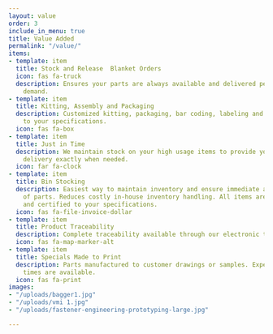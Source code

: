 ```yaml
---
layout: value
order: 3
include_in_menu: true
title: Value Added
permalink: "/value/"
items:
- template: item
  title: Stock and Release  Blanket Orders
  icon: fas fa-truck
  description: Ensures your parts are always available and delivered per your production
    demand.
- template: item
  title: Kitting, Assembly and Packaging
  description: Customized kitting, packaging, bar coding, labeling and sub-assembly
    to your specifications.
  icon: fas fa-box
- template: item
  title: Just in Time
  description: We maintain stock on your high usage items to provide you with JIT
    delivery exactly when needed.
  icon: far fa-clock
- template: item
  title: Bin Stocking
  description: Easiest way to maintain inventory and ensure immediate availability
    of parts. Reduces costly in-house inventory handling. All items are inspected
    and certified to your specifications.
  icon: fas fa-file-invoice-dollar
- template: item
  title: Product Traceability
  description: Complete traceability available through our electronic tracking system.
  icon: fas fa-map-marker-alt
- template: item
  title: Specials Made to Print
  description: Parts manufactured to customer drawings or samples. Expedited lead
    times are available.
  icon: fas fa-print
images:
- "/uploads/bagger1.jpg"
- "/uploads/vmi 1.jpg"
- "/uploads/fastener-engineering-prototyping-large.jpg"

---
```

